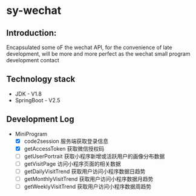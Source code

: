 # sy-wechat
## Introduction:
Encapsulated some oF the wechat API, for the convenience of late development, will be more and more perfect as the wechat small program development contact

## Technology stack
- JDK - V1.8
- SpringBoot - V2.5


## Development Log
- MiniProgram
    - [x] code2session  服务端获取登录信息
    - [x] getAccessToken 获取微信授权码
    - [ ] getUserPortrait 获取小程序新增或活跃用户的画像分布数据
    - [ ] getVisitPage 访问小程序页面的相关数据
    - [ ] getDailyVisitTrend 获取用户访问小程序数据日趋势
    - [ ] getMonthlyVisitTrend 获取用户访问小程序数据月趋势
    - [ ] getWeeklyVisitTrend 获取用户访问小程序数据周趋势